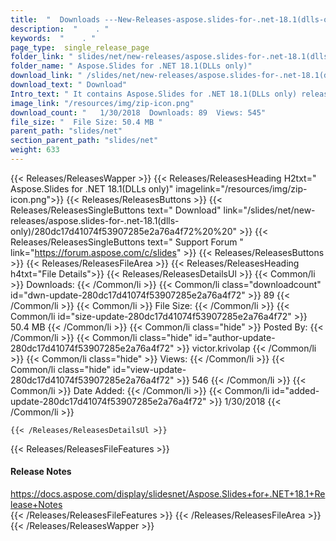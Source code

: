 ```yaml
---
title:  "  Downloads ---New-Releases-aspose.slides-for-.net-18.1(dlls-only) . " 
description:  "    . " 
keywords:  "    . " 
page_type:  single_release_page
folder_link: " slides/net/new-releases/aspose.slides-for-.net-18.1(dlls-only)/"
folder_name: " Aspose.Slides for .NET 18.1(DLLs only)"
download_link: " /slides/net/new-releases/aspose.slides-for-.net-18.1(dlls-only)/280dc17d41074f53907285e2a76a4f72"
download_text: " Download"
Intro_text: " It contains Aspose.Slides for .NET 18.1(DLLs only) release."
image_link: "/resources/img/zip-icon.png"
download_count: "   1/30/2018  Downloads: 89  Views: 545"
file_size: "  File Size: 50.4 MB "
parent_path: "slides/net"
section_parent_path: "slides/net"
weight: 633
---
```


{{< Releases/ReleasesWapper >}}
  {{< Releases/ReleasesHeading H2txt=" Aspose.Slides for .NET 18.1(DLLs only)" imagelink="/resources/img/zip-icon.png">}}
  {{< Releases/ReleasesButtons >}}
    {{< Releases/ReleasesSingleButtons text=" Download" link="/slides/net/new-releases/aspose.slides-for-.net-18.1(dlls-only)/280dc17d41074f53907285e2a76a4f72%20%20" >}}
    {{< Releases/ReleasesSingleButtons text=" Support Forum " link="https://forum.aspose.com/c/slides" >}}
  {{< Releases/ReleasesButtons >}}
  {{< Releases/ReleasesFileArea >}}
    {{< Releases/ReleasesHeading h4txt="File Details">}}
    {{< Releases/ReleasesDetailsUl >}}
            {{< Common/li  >}} Downloads: {{< /Common/li >}} 
      {{< Common/li class="downloadcount" id="dwn-update-280dc17d41074f53907285e2a76a4f72" >}} 89 {{< /Common/li >}} 
      {{< Common/li  >}} File Size: {{< /Common/li >}} 
      {{< Common/li id="size-update-280dc17d41074f53907285e2a76a4f72" >}} 50.4 MB {{< /Common/li >}} 
      {{< Common/li  class="hide" >}} Posted By: {{< /Common/li >}} 
      {{< Common/li class="hide" id="author-update-280dc17d41074f53907285e2a76a4f72" >}} victor.krivolap {{< /Common/li >}} 
      {{< Common/li class="hide"  >}} Views: {{< /Common/li >}} 
      {{< Common/li class="hide" id="view-update-280dc17d41074f53907285e2a76a4f72" >}} 546 {{< /Common/li >}} 
      {{< Common/li  >}} Date Added: {{< /Common/li >}} 
      {{< Common/li id="added-update-280dc17d41074f53907285e2a76a4f72" >}} 1/30/2018 {{< /Common/li >}} 

    {{< /Releases/ReleasesDetailsUl >}}

  {{< Releases/ReleasesFileFeatures >}}
      <h4>Release Notes</h4><div><a href="https://docs.aspose.com/display/slidesnet/Aspose.Slides+for+.NET+18.1+Release+Notes">https://docs.aspose.com/display/slidesnet/Aspose.Slides+for+.NET+18.1+Release+Notes</a></div>
  {{< /Releases/ReleasesFileFeatures >}}
 {{< /Releases/ReleasesFileArea >}}
{{< /Releases/ReleasesWapper >}}


